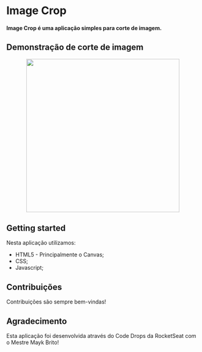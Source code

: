 # Image Crop

#### Image Crop é uma aplicação simples para corte de imagem. 


## Demonstração de corte de imagem
<p align="center">
  <img width="400" height="400" src="https://github.com/chrisleo-usa/Gifs/blob/master/Image%20Crop/Image%20Crop.gif">
</p>

## Getting started

Nesta aplicação utilizamos:
* HTML5 - Principalmente o Canvas;
* CSS;
* Javascript;

## Contribuições

Contribuições são sempre bem-vindas!

## Agradecimento

Esta aplicação foi desenvolvida através do Code Drops da RocketSeat com o Mestre Mayk Brito!
